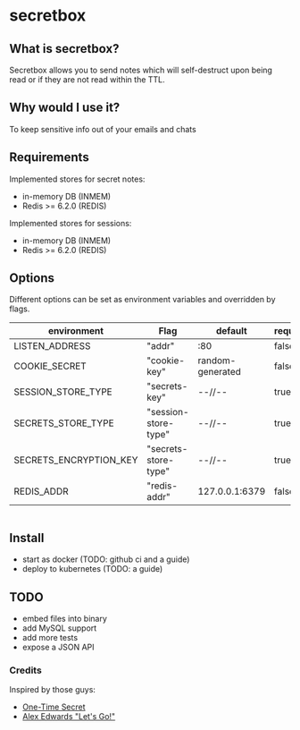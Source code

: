 # secretbox

## What is secretbox?

Secretbox allows you to send notes which will self-destruct upon being read or if they are not read within the TTL.

## Why would I use it?

To keep sensitive info out of your emails and chats
## Requirements

Implemented stores for secret notes:
- in-memory DB (INMEM)
- Redis >= 6.2.0 (REDIS)

Implemented stores for sessions:
- in-memory DB (INMEM)
- Redis >= 6.2.0 (REDIS)

## Options

Different options can be set as environment variables and overridden by flags.

| environment | Flag | default | required |
|---|---|---|---|
| LISTEN_ADDRESS | "addr" | :80 | false |
| COOKIE_SECRET | "cookie-key" | random-generated | false |
| SESSION_STORE_TYPE | "secrets-key" | --//-- | true |
| SECRETS_STORE_TYPE | "session-store-type" | --//-- | true |
| SECRETS_ENCRYPTION_KEY | "secrets-store-type" | --//-- | true |
| REDIS_ADDR | "redis-addr" | 127.0.0.1:6379 | false |

```
```

## Install

- start as docker (TODO: github ci and a guide)
- deploy to kubernetes (TODO: a guide)

## TODO
- embed files into binary
- add MySQL support
- add more tests
- expose a JSON API

### Credits

Inspired by those guys:

- <a class="msg" href="https://onetimesecret.com/">One-Time Secret</a><br>
- <a class="msg" href="https://lets-go.alexedwards.net/">Alex Edwards "Let's Go!"</a>
